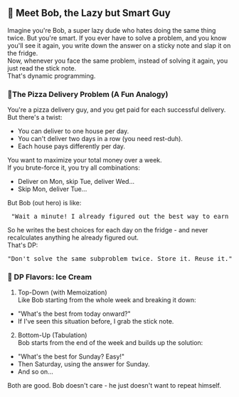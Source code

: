 ## 🧠 Meet Bob, the Lazy but Smart Guy
Imagine you're Bob, a super lazy dude who hates doing the same thing twice. But you're smart. If you ever have to solve a problem, and you know you'll see it again, you write down the answer on a sticky note and slap it on the fridge.<br>
Now, whenever you face the same problem, instead of solving it again, you just read the stick note.<br>
That's dynamic programming.

### 🍕The Pizza Delivery Problem (A Fun Analogy)
You're a pizza delivery guy, and you get paid for each successful delivery. But there's a twist:
- You can deliver to one house per day.
- You can't deliver two days in a row (you need rest-duh).
- Each house pays differently per day.

You want to maximize your total money over a week.<br>
If you brute-force it, you try all combinations:
- Deliver on Mon, skip Tue, deliver Wed...
- Skip Mon, deliver Tue...

But Bob (out hero) is like:
<pre> "Wait a minute! I already figured out the best way to earn money from Wednesday onwards last time! Why should I do that again? Let me reuse that answer." </pre>
So he writes the best choices for each day on the fridge - and never recalculates anything he already figured out.<br>
That's DP:
<pre>"Don't solve the same subproblem twice. Store it. Reuse it."</pre>

### 🧊 DP Flavors: Ice Cream
1. Top-Down (with Memoization)<br>
Like Bob starting from the whole week and breaking it down:
 -  "What's the best from today onward?"
 -  If I've seen this situation before, I grab the stick note.

 2. Bottom-Up (Tabulation)<br>
 Bob starts from the end of the week and builds up the solution:
 -  "What's the best for Sunday? Easy!"
 -  Then Saturday, using the answer for Sunday.
 -  And so on...

 Both are good. Bob doesn't care - he just doesn't want to repeat himself.